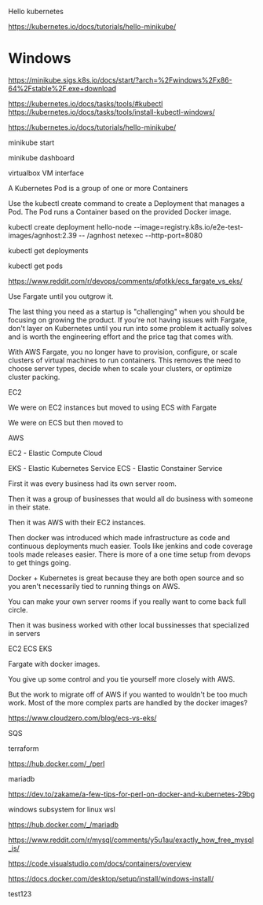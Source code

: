 

Hello kubernetes

https://kubernetes.io/docs/tutorials/hello-minikube/

# Windows

https://minikube.sigs.k8s.io/docs/start/?arch=%2Fwindows%2Fx86-64%2Fstable%2F.exe+download




https://kubernetes.io/docs/tasks/tools/#kubectl
https://kubernetes.io/docs/tasks/tools/install-kubectl-windows/



https://kubernetes.io/docs/tutorials/hello-minikube/



minikube start

minikube dashboard

virtualbox VM interface


A Kubernetes Pod is a group of one or more Containers



Use the kubectl create command to create a Deployment that manages a Pod. The Pod runs a Container based on the provided Docker image.


kubectl create deployment hello-node --image=registry.k8s.io/e2e-test-images/agnhost:2.39 -- /agnhost netexec --http-port=8080



kubectl get deployments


kubectl get pods


https://www.reddit.com/r/devops/comments/qfotkk/ecs_fargate_vs_eks/

Use Fargate until you outgrow it.

The last thing you need as a startup is "challenging" when you should be focusing on growing the product. If you're not having issues with Fargate, don't layer on Kubernetes until you run into some problem it actually solves and is worth the engineering effort and the price tag that comes with.


With AWS Fargate, you no longer have to provision, configure, or scale clusters of virtual machines to run containers. This removes the need to choose server types, decide when to scale your clusters, or optimize cluster packing.

EC2

We were on EC2 instances but moved to using ECS with Fargate

We were on ECS but then moved to 


AWS

EC2 - Elastic Compute Cloud

EKS - Elastic Kubernetes Service
ECS - Elastic Constainer Service


First it was every business had its own server room.

Then it was a group of businesses that would all do business with someone in their state.

Then it was AWS with their EC2 instances.

Then docker was introduced which made infrastructure as code and continuous deployments much easier. 
Tools like jenkins and code coverage tools made releases easier. There is more of a one time setup from devops to get things going.

Docker + Kubernetes is great because they are both open source and so you aren't necessarily tied to running things on AWS.

You can make your own server rooms if you really want to come back full circle.



Then it was business worked with other local bussinesses that specialized in servers


EC2
ECS
EKS

Fargate with docker images.


You give up some control and you tie yourself more closely with AWS.

But the work to migrate off of AWS if you wanted to wouldn't be too much work. Most of the more complex parts are handled by the docker images?


https://www.cloudzero.com/blog/ecs-vs-eks/



SQS


terraform



https://hub.docker.com/_/perl


mariadb


https://dev.to/zakame/a-few-tips-for-perl-on-docker-and-kubernetes-29bg




windows subsystem for linux 
wsl


https://hub.docker.com/_/mariadb


https://www.reddit.com/r/mysql/comments/y5u1au/exactly_how_free_mysql_is/


https://code.visualstudio.com/docs/containers/overview


https://docs.docker.com/desktop/setup/install/windows-install/


test123